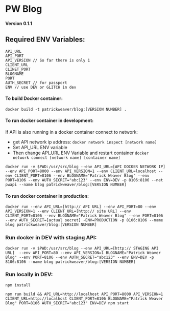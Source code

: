 PW Blog
==
#### Version 0.1.1

## Required ENV Variables:

```
API_URL
API_PORT
API_VERSION // So far there is only 1
CLIENT_URL
CLINET_PORT
BLOGNAME
PORT
AUTH_SECRET // for passport
ENV // use DEV or GLITCH in dev
```

#### To build Docker container:

`docker build -t patrickweaver/blog:[VERSION NUMBER] .`

#### To run docker container in development:

If API is also running in a docker container connect to network:
- get API network ip address:
  `docker network inspect [network name]`
- Set API_URL ENV variable
- Then change API_URL ENV Variable and restart container
  `docker network connect [network name] [container name]`


`docker run -v $PWD:/usr/src/blog --env API_URL=[API DOCKER NETWORK IP] --env API_PORT=8000 --env API_VERSION=1 --env CLIENT_URL=localhost --env CLIENT_PORT=8106 --env BLOGNAME="Patrick Weaver Blog"
--env PORT=8106
--env AUTH_SECRET="abc123"
--env ENV=DEV -p 8106:8106 --net pwapi --name blog patrickweaver/blog:[VERSION NUMBER]`

#### To run docker container in production:

`docker run --env API_URL=[http:// API URL] --env API_PORT=80 --env API_VERSION=1 --env CLIENT_URL=[http:// site URL] --env CLIENT_PORT=8106 --env BLOGNAME="Patrick Weaver Blog" --env PORT=8106 --env AUTH_SECRET=[actual secret] -ENV=PRODUCTION -p 8106:8106 --name blog patrickweaver/blog:[VERSION NUMBER]`


### Run docker in DEV with staging API:
`docker run -v $PWD:/usr/src/blog --env API_URL=[http:// STAGING API URL]  --env API_PORT=80 --env API_VERSION=1 BLOGNAME="Patrick Weaver Blog"
--env PORT=8106
--env AUTH_SECRET="abc123"
--env ENV=DEV -p 8106:8106 --name blog patrickweaver/blog:[VERSION NUMBER]`


### Run locally in DEV:
```
npm install

npm run build && API_URL=http://localhost API_PORT=8000 API_VERSION=1 CLIENT_URL=http://localhost CLIENT_PORT=8106 BLOGNAME="Patrick Weaver Blog" PORT=8106 AUTH_SECRET="abc123" ENV=DEV npm start
```
